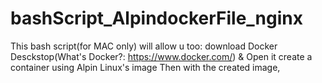 # bashScript_AlpindockerFile_nginx

This bash script(for MAC only) will allow u too:
download Docker Desckstop(What's Docker?: https://www.docker.com/) & Open it
create a container using Alpin Linux's image
Then with the created image, 
